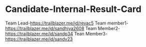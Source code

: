 # Candidate-Internal-Result-Card
Team Lead-https://trailblazer.me/id/revac5
Team member1-https://trailblazer.me/id/sandhiya2608
Team Member2-https://trailblazer.me/id/sandp34
Tean Member3-https://trailblazer.me/id/sandv23
